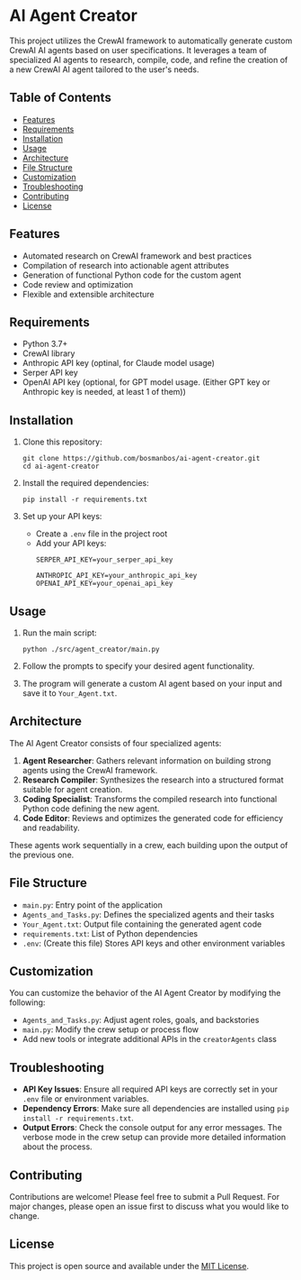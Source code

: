 # AI Agent Creator

This project utilizes the CrewAI framework to automatically generate custom CrewAI AI agents based on user specifications. It leverages a team of specialized AI agents to research, compile, code, and refine the creation of a new CrewAI AI agent tailored to the user's needs.

## Table of Contents

- [Features](#features)
- [Requirements](#requirements)
- [Installation](#installation)
- [Usage](#usage)
- [Architecture](#architecture)
- [File Structure](#file-structure)
- [Customization](#customization)
- [Troubleshooting](#troubleshooting)
- [Contributing](#contributing)
- [License](#license)

## Features

- Automated research on CrewAI framework and best practices
- Compilation of research into actionable agent attributes
- Generation of functional Python code for the custom agent
- Code review and optimization
- Flexible and extensible architecture

## Requirements

- Python 3.7+
- CrewAI library
- Anthropic API key (optinal, for Claude model usage)
- Serper API key
- OpenAI API key (optional, for GPT model usage. (Either GPT key or Anthropic key is needed, at least 1 of them))

## Installation

1. Clone this repository:
   ```
   git clone https://github.com/bosmanbos/ai-agent-creator.git
   cd ai-agent-creator
   ```

2. Install the required dependencies:
   ```
   pip install -r requirements.txt
   ```

3. Set up your API keys:
   - Create a `.env` file in the project root
   - Add your API keys:
     ```
     SERPER_API_KEY=your_serper_api_key
     
     ANTHROPIC_API_KEY=your_anthropic_api_key
     OPENAI_API_KEY=your_openai_api_key
     ```

## Usage

1. Run the main script:
   ```
   python ./src/agent_creator/main.py
   ```

2. Follow the prompts to specify your desired agent functionality.

3. The program will generate a custom AI agent based on your input and save it to `Your_Agent.txt`.

## Architecture

The AI Agent Creator consists of four specialized agents:

1. **Agent Researcher**: Gathers relevant information on building strong agents using the CrewAI framework.
2. **Research Compiler**: Synthesizes the research into a structured format suitable for agent creation.
3. **Coding Specialist**: Transforms the compiled research into functional Python code defining the new agent.
4. **Code Editor**: Reviews and optimizes the generated code for efficiency and readability.

These agents work sequentially in a crew, each building upon the output of the previous one.

## File Structure

- `main.py`: Entry point of the application
- `Agents_and_Tasks.py`: Defines the specialized agents and their tasks
- `Your_Agent.txt`: Output file containing the generated agent code
- `requirements.txt`: List of Python dependencies
- `.env`: (Create this file) Stores API keys and other environment variables

## Customization

You can customize the behavior of the AI Agent Creator by modifying the following:

- `Agents_and_Tasks.py`: Adjust agent roles, goals, and backstories
- `main.py`: Modify the crew setup or process flow
- Add new tools or integrate additional APIs in the `creatorAgents` class

## Troubleshooting

- **API Key Issues**: Ensure all required API keys are correctly set in your `.env` file or environment variables.
- **Dependency Errors**: Make sure all dependencies are installed using `pip install -r requirements.txt`.
- **Output Errors**: Check the console output for any error messages. The verbose mode in the crew setup can provide more detailed information about the process.

## Contributing

Contributions are welcome! Please feel free to submit a Pull Request. For major changes, please open an issue first to discuss what you would like to change.


## License

This project is open source and available under the [MIT License](LICENSE).
